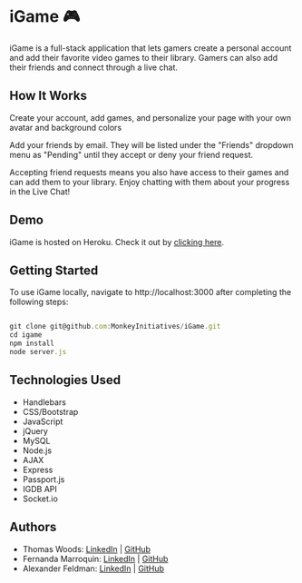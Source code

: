 # iGame 🎮

iGame is a full-stack application that lets gamers create a personal account and add their favorite video games to their library. Gamers can also add their friends and connect through a live chat.

## How It Works

Create your account, add games, and personalize your page with your own avatar and background colors

Add your friends by email. They will be listed under the "Friends" dropdown menu as "Pending" until they accept or deny your friend request.

Accepting friend requests means you also have access to their games and can add them to your library. Enjoy chatting with them about your progress in the Live Chat!

## Demo

iGame is hosted on Heroku. Check it out by [clicking here](https://igame-30391.herokuapp.com/).

## Getting Started

To use iGame locally, navigate to http://localhost:3000 after completing the following steps:

```js

git clone git@github.com:MonkeyInitiatives/iGame.git
cd igame
npm install
node server.js

```

## Technologies Used

* Handlebars
* CSS/Bootstrap
* JavaScript
* jQuery
* MySQL
* Node.js
* AJAX
* Express
* Passport.js
* IGDB API
* Socket.io

## Authors

- Thomas Woods: [LinkedIn](https://www.linkedin.com/in/tom-w-352581173/) | [GitHub](https://github.com/MonkeyInitiatives)
- Fernanda Marroquin: [LinkedIn](https://www.linkedin.com/in/fernandamarroquin/) | [GitHub](https://github.com/fernandamarr)
- Alexander Feldman: [LinkedIn](https://www.linkedin.com/in/alexander-feldmanx1/) | [GitHub](https://github.com/afeldmanx1)